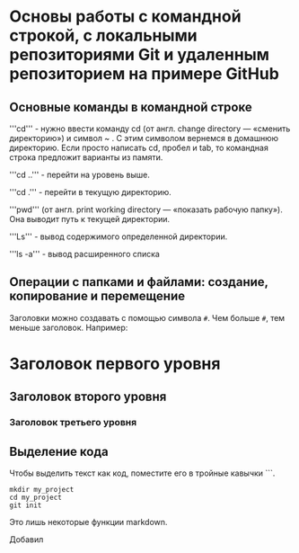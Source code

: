 # Основы работы с командной строкой, с локальными репозиториями Git и удаленным репозиторием на примере GitHub

## Основные команды в командной строке

'''cd''' - нужно ввести команду cd (от англ. change directory — «сменить директорию») и символ ~ . C этим символом вернемся в домашнюю директорию. Если просто написать cd, пробел и tab, то командная строка предложит варианты из памяти.

'''cd ..''' - перейти на уровень выше.

'''cd .''' - перейти в текущую директорию.

'''pwd''' (от англ. print working directory — «показать рабочую папку»). Она выводит путь к текущей директории.

'''Ls''' - вывод содержимого определенной директории.

'''ls -a''' - вывод расширенного списка



## Операции с папками и файлами: создание, копирование и перемещение 


Заголовки можно создавать с помощью символа `#`. Чем больше `#`, тем меньше заголовок. Например:

# Заголовок первого уровня
## Заголовок второго уровня
### Заголовок третьего уровня

## Выделение кода

Чтобы выделить текст как код, поместите его в тройные кавычки ```. 

```
mkdir my_project
cd my_project
git init
```
Это лишь некоторые функции markdown.

Добавил
 